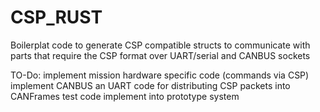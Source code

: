 # CSP_RUST
Boilerplat code to generate CSP compatible structs to communicate with parts that require the CSP format over UART/serial and CANBUS sockets


TO-Do:
  implement mission hardware specific code (commands via CSP)
  implement CANBUS an UART code for distributing CSP packets into CANFrames
  test code
  implement into prototype system
